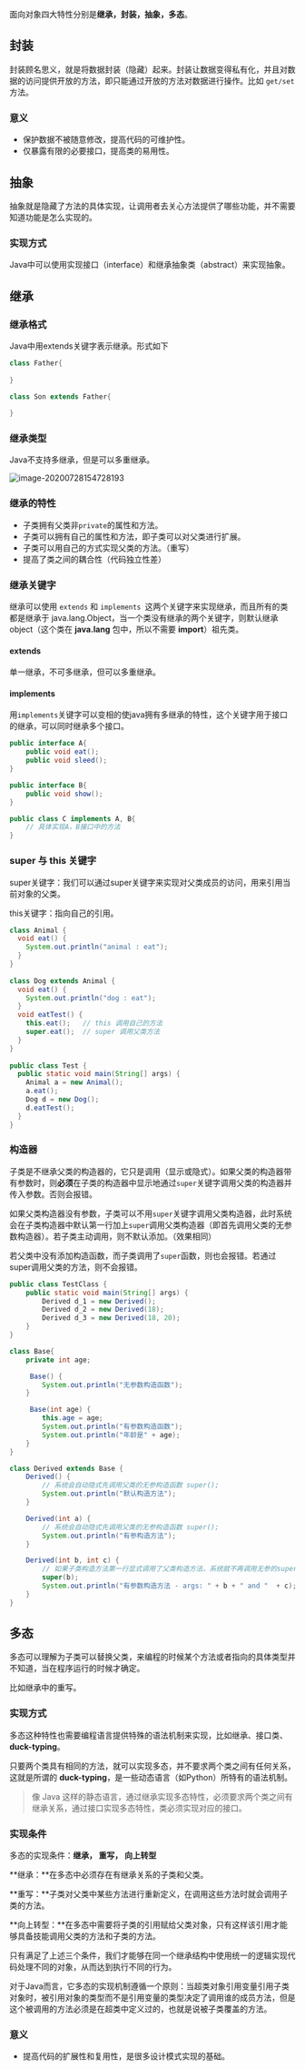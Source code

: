 面向对象四大特性分别是**继承，封装，抽象，多态**。

## 封装

封装顾名思义，就是将数据封装（隐藏）起来。封装让数据变得私有化，并且对数据的访问提供开放的方法，即只能通过开放的方法对数据进行操作。比如 `get/set`方法。

### 意义

- 保护数据不被随意修改，提高代码的可维护性。
- 仅暴露有限的必要接口，提高类的易用性。

## 抽象

抽象就是隐藏了方法的具体实现，让调用者去关心方法提供了哪些功能，并不需要知道功能是怎么实现的。

### 实现方式

Java中可以使用实现接口（interface）和继承抽象类（abstract）来实现抽象。

## 继承

### 继承格式

Java中用extends关键字表示继承。形式如下

```java
class Father{
    
}

class Son extends Father{
    
}
```

### 继承类型

Java不支持多继承，但是可以多重继承。

![image-20200728154728193](http://img.fosuchao.com/image-20200728154728193.png)

### 继承的特性

- 子类拥有父类非` private `的属性和方法。
- 子类可以拥有自己的属性和方法，即子类可以对父类进行扩展。
- 子类可以用自己的方式实现父类的方法。（重写）
- 提高了类之间的耦合性（代码独立性差）

### 继承关键字

继承可以使用 `extends` 和 `implements `这两个关键字来实现继承，而且所有的类都是继承于 java.lang.Object，当一个类没有继承的两个关键字，则默认继承object（这个类在 **java.lang** 包中，所以不需要 **import**）祖先类。

#### extends

单一继承，不可多继承，但可以多重继承。

#### implements

用`implements`关键字可以变相的使java拥有多继承的特性，这个关键字用于接口的继承，可以同时继承多个接口。

```java
public interface A{
    public void eat();
    public void sleed();
}

public interface B{
    public void show();
}

public class C implements A, B{
    // 具体实现A，B接口中的方法
}
```

###  super 与 this 关键字

super关键字：我们可以通过super关键字来实现对父类成员的访问，用来引用当前对象的父类。

this关键字：指向自己的引用。

```java
class Animal {
  void eat() {
    System.out.println("animal : eat");
  }
}
 
class Dog extends Animal {
  void eat() {
    System.out.println("dog : eat");
  }
  void eatTest() {
    this.eat();   // this 调用自己的方法
    super.eat();  // super 调用父类方法
  }
}
 
public class Test {
  public static void main(String[] args) {
    Animal a = new Animal();
    a.eat();
    Dog d = new Dog();
    d.eatTest();
  }
}
```

### 构造器

子类是不继承父类的构造器的，它只是调用（显示或隐式）。如果父类的构造器带有参数时，则**必须**在子类的构造器中显示地通过`super`关键字调用父类的构造器并传入参数。否则会报错。

如果父类构造器没有参数，子类可以不用`super`关键字调用父类构造器，此时系统会在子类构造器中默认第一行加上`super`调用父类构造器（即首先调用父类的无参数构造器）。若子类主动调用，则不默认添加。（效果相同）

若父类中没有添加构造函数，而子类调用了`super`函数，则也会报错。若通过super调用父类的方法，则不会报错。

```java
public class TestClass {
    public static void main(String[] args) {
        Derived d_1 = new Derived();
        Derived d_2 = new Derived(18);
        Derived d_3 = new Derived(18, 20);
    }
}

class Base{
    private int age;

     Base() {
        System.out.println("无参数构造函数");
    }

     Base(int age) {
        this.age = age;
        System.out.println("有参数构造函数");
        System.out.println("年龄是" + age);
    }
}

class Derived extends Base {
    Derived() {
        // 系统会自动隐式先调用父类的无参构造函数 super();
        System.out.println("默认构造方法");
    }

    Derived(int a) {
        // 系统会自动隐式先调用父类的无参构造函数 super();
        System.out.println("有参构造方法");
    }

    Derived(int b, int c) {
        // 如果子类构造方法第一行显式调用了父类构造方法，系统就不再调用无参的super()了
        super(b);
        System.out.println("有参数构造方法 - args: " + b + " and "  + c);
    }
}
```

## 多态

多态可以理解为子类可以替换父类，来编程的时候某个方法或者指向的具体类型并不知道，当在程序运行的时候才确定。

比如继承中的重写。

### 实现方式

多态这种特性也需要编程语言提供特殊的语法机制来实现，比如继承、接口类、**duck-typing**。

只要两个类具有相同的方法，就可以实现多态，并不要求两个类之间有任何关系，这就是所谓的 **duck-typing**，是一些动态语言（如Python）所特有的语法机制。

> 像 Java 这样的静态语言，通过继承实现多态特性，必须要求两个类之间有继承关系，通过接口实现多态特性，类必须实现对应的接口。

### 实现条件

多态的实现条件：**继承， 重写， 向上转型**

**继承：**在多态中必须存在有继承关系的子类和父类。

**重写：**子类对父类中某些方法进行重新定义，在调用这些方法时就会调用子类的方法。

**向上转型：**在多态中需要将子类的引用赋给父类对象，只有这样该引用才能够具备技能调用父类的方法和子类的方法。

只有满足了上述三个条件，我们才能够在同一个继承结构中使用统一的逻辑实现代码处理不同的对象，从而达到执行不同的行为。

对于Java而言，它多态的实现机制遵循一个原则：当超类对象引用变量引用子类对象时，被引用对象的类型而不是引用变量的类型决定了调用谁的成员方法，但是这个被调用的方法必须是在超类中定义过的，也就是说被子类覆盖的方法。

### 意义

- 提高代码的扩展性和复用性，是很多设计模式实现的基础。